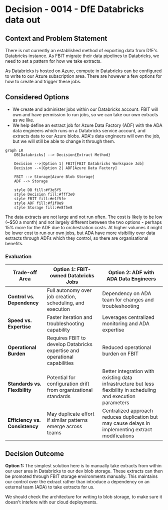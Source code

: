 # Decision - 0014 - DfE Databricks data out

## Context and Problem Statement

There is not currently an established method of exporting data from DfE's Databricks instance. As FBIT migrate their data pipelines to Databricks, we need to set a pattern for how we take extracts.

As Databricks is hosted on Azure, compute in Databricks can be configured to write to our Azure subscription area. There are however a few options for how to create and trigger these jobs.

## Considered Options

* We create and administer jobs within our Databricks account. FBIT will own and have permission to run jobs, so we can take our own extracts as we like.
* We help define an extract job for Azure Data Factory (ADF) with the ADA data engineers which runs on a Databricks service account, and extracts data to our Azure blobs. ADA's data engineers will own the job, but we will still be able to change it through them.

```mermaid
graph LR
    DB[Databricks] --> Decision{Extract Method}
    
    Decision -->|Option 1| FBIT[FBIT Databricks Workspace Job]
    Decision -->|Option 2| ADF[Azure Data Factory]
    
    FBIT --> Storage[Azure Blob Storage]
    ADF --> Storage
    
    style DB fill:#f3e5f5
    style Decision fill:#fff3e0
    style FBIT fill:#e1f5fe
    style ADF fill:#f1f8e9
    style Storage fill:#e8f5e8
```

The data extracts are not large and not run often. The cost is likely to be low (~$50 a month) and not largely different between the two options - perhaps 15% more for the ADF due to orchestration costs. At higher volumes it might be lower cost to run our own jobs, but ADA have more visibility over data extracts through ADFs which they control, so there are organisational benefits.

### Evaluation

| Trade-off Area | Option 1: FBIT-owned Databricks Jobs | Option 2: ADF with ADA Data Engineers |
|---|---|---|
| **Control vs. Dependency** | Full autonomy over job creation, scheduling, and execution | Dependency on ADA team for changes and troubleshooting |
| **Speed vs. Expertise** | Faster iteration and troubleshooting capability | Leverages centralized monitoring and ADA expertise |
| **Operational Burden** | Requires FBIT to develop Databricks expertise and operational capabilities | Reduced operational burden on FBIT |
| **Standards vs. Flexibility** | Potential for configuration drift from organizational standards | Better integration with existing data infrastructure but less flexibility in scheduling and execution parameters |
| **Efficiency vs. Consistency** | May duplicate effort if similar patterns emerge across teams | Centralized approach reduces duplication but may cause delays in implementing extract modifications |

## Decision Outcome

**Option 1:** The simplest solution here is to manually take extracts from within our user area in Databricks to our dev blob storage. These extracts can then be promoted through FBIT storage environments manually. This maintains our control over the extract rather than introduce a dependency on an external team (ADA) to take extracts for us.

We should check the architecture for writing to blob storage, to make sure it doesn't intefere with our cloud deployments.
